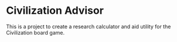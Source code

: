 # Civilization Advisor

This is a project to create a research calculator and aid utility for the Civilization board game.
